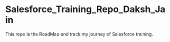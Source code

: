 # Salesforce_Training_Repo_Daksh_Jain
This repo is the RoadMap and track my journey of Salesforce training.
